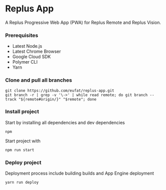# Replus App

A Replus Progressive Web App (PWA) for Replus Remote and Replus Vision.

### Prerequisites

*   Latest Node.js
*   Latest Chrome Browser
*   Google Cloud SDK
*   Polymer CLI
*   Yarn

### Clone and pull all branches

```
git clone https://github.com/eufat/replus-app.git
git branch -r | grep -v '\->' | while read remote; do git branch --track "${remote#origin/}" "$remote"; done
```

### Install project

Start by installing all dependencies and dev dependencies

```
npm
```

Start project with

```
npm run start
```

### Deploy project

Deployment process include building builds and App Engine deployment

```
yarn run deploy
```
